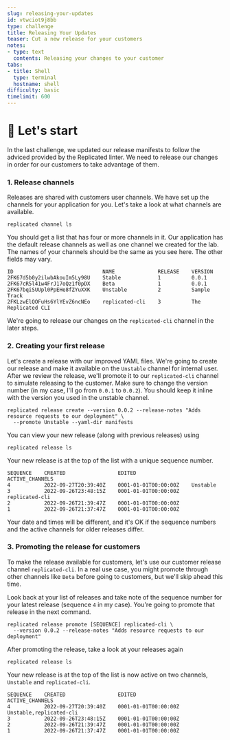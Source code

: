 ```yaml
---
slug: releasing-your-updates
id: vtwciot9j8bb
type: challenge
title: Releasing Your Updates
teaser: Cut a new release for your customers
notes:
- type: text
  contents: Releasing your changes to your customer
tabs:
- title: Shell
  type: terminal
  hostname: shell
difficulty: basic
timelimit: 600
---
```


🚀 Let's start
==============

In the last challenge, we updated our release manifests to
follow the adviced provided by the Replicated linter. We
need to release our changes in order for our customers to
take advantage of them.


### 1. Release channels

Releases are shared with customers user channels. We have set
up the channels for your application for you. Let's take a
look at what channels are available.

```shell script
replicated channel ls
```

You should get a list that has four or more channels in it. Our
application has the default release channels as well as one
channel we created for the lab. The names of your channels
should be the same as you see here. The other fields may
vary.

```
ID                             NAME              RELEASE    VERSION
2FK67d5b0y2ilwbAkouIm5Ly98U    Stable            1          0.0.1
2FK67cR5l41w4FrJ17oQz1f0pDX    Beta              1          0.0.1
2FK67bqiSUUpl0PpEHe8fZYuXXK    Unstable          2          Sample Track
2FKLzwElQOFuHs6YlYEvZ6ncNEo    replicated-cli    3          The Replicated CLI
```

We're going to release our changes on the `replicated-cli`
channel in the later steps.

### 2. Creating your first release

Let's create a release with our improved YAML files. We're going
to create our release and make it available on the `Unstable` channel
for internal user. After we review  the release, we'll promote
it to our `replicated-cli` channel to simulate releasing to the customer.
Make sure to change the version number (in my case, I'll go from
`0.0.1` to `0.0.2`). You should keep it inline with the version you
 used in the unstable channel.

```
replicated release create --version 0.0.2 --release-notes "Adds resource requests to our deployment" \
  --promote Unstable --yaml-dir manifests
```

You can view your new release (along with previous releases) using

```
replicated release ls
```

Your new release is at the top of the list with a unique sequence
number.

```
SEQUENCE    CREATED                 EDITED                  ACTIVE_CHANNELS
4           2022-09-27T20:39:40Z    0001-01-01T00:00:00Z    Unstable
3           2022-09-26T23:48:15Z    0001-01-01T00:00:00Z    replicated-cli
2           2022-09-26T21:39:47Z    0001-01-01T00:00:00Z
1           2022-09-26T21:37:47Z    0001-01-01T00:00:00Z
```

Your date and times will be different, and it's OK if the sequence numbers
and the active channels for older releases differ.

### 3. Promoting the release for customers

To make the release available for customers, let's use our customer
release channel `replicated-cli`. In a real use case, you might promote
through other channels like `Beta` before going to customers, but we'll
skip ahead this time.

Look back at your list of releases and take note of the sequence number
for your latest release (sequence `4` in my case). You're going to
promote that release in the next command.

```
replicated release promote [SEQUENCE] replicated-cli \
  --version 0.0.2 --release-notes "Adds resource requests to our deployment"
```

After promoting the release, take a look at your releases again

```
replicated release ls
```

Your new release is at the top of the list is now active on two
channels, `Unstable` and `replicated-cli`.

```
SEQUENCE    CREATED                 EDITED                  ACTIVE_CHANNELS
4           2022-09-27T20:39:40Z    0001-01-01T00:00:00Z    Unstable,replicated-cli
3           2022-09-26T23:48:15Z    0001-01-01T00:00:00Z
2           2022-09-26T21:39:47Z    0001-01-01T00:00:00Z
1           2022-09-26T21:37:47Z    0001-01-01T00:00:00Z
```
